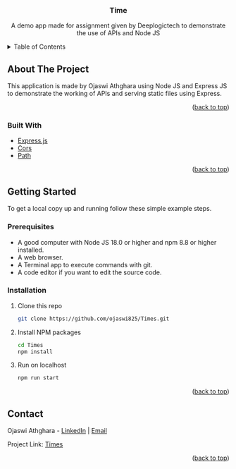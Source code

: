 <div id="top"></div>

<!-- PROJECT LOGO -->
<br />
<div align="center">
<h3 align="center">Time</h3>

<p align="center">
    A demo app made for assignment given by Deeplogictech to demonstrate the use of APIs and Node JS
<br />
</p>
</div>

<!-- TABLE OF CONTENTS -->
<details>
  <summary>Table of Contents</summary>
  <ol>
    <li>
      <a href="#about-the-project">About The Project</a>
      <ul>
        <li><a href="#built-with">Built With</a></li>
      </ul>
    </li>
    <li>
      <a href="#getting-started">Getting Started</a>
      <ul>
        <li><a href="#prerequisites">Prerequisites</a></li>
        <li><a href="#installation">Installation</a></li>
      </ul>
    </li>
    <li><a href="#contact">Contact</a></li>
  </ol>
</details>

<!-- ABOUT THE PROJECT -->

## About The Project

This application is made by Ojaswi Athghara using Node JS and Express JS to demonstrate the working of APIs and serving static files using Express.

<p align="right">(<a href="#top">back to top</a>)</p>

### Built With

-   [Express.js](https://expressjs.com/)
-   [Cors](https://www.npmjs.com/package/cors)
-   [Path](https://nodejs.org/api/path.html)

<p align="right">(<a href="#top">back to top</a>)</p>

<!-- GETTING STARTED -->

## Getting Started

To get a local copy up and running follow these simple example steps.

### Prerequisites

-   A good computer with Node JS 18.0 or higher and npm 8.8 or higher installed.
-   A web browser.
-   A Terminal app to execute commands with git.
-   A code editor if you want to edit the source code.

### Installation

1. Clone this repo
    ```sh
    git clone https://github.com/ojaswi825/Times.git
    ```
2. Install NPM packages

    ```sh
    cd Times
    npm install
    ```

3. Run on localhost
    ```sh
    npm run start
    ```

<p align="right">(<a href="#top">back to top</a>)</p>

<!-- CONTACT -->

## Contact

Ojaswi Athghara - [LinkedIn](https://linkedin.com/in/ojaswi825) | [Email](ojaswi.athghara98@gmail.com)

Project Link: [Times](https://github.com/ojaswi825/Times)

<p align="right">(<a href="#top">back to top</a>)</p>
